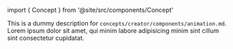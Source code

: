 import { Concept } from '@site/src/components/Concept'

<Concept
  title    = "components/animation"
  kind     = "Advanced"
  category = "Creator"
  block    = {true}>
This is a dummy description for `concepts/creator/components/animation.md`.
Lorem ipsum dolor sit amet, qui minim labore adipisicing minim sint cillum sint consectetur cupidatat.
</Concept>

